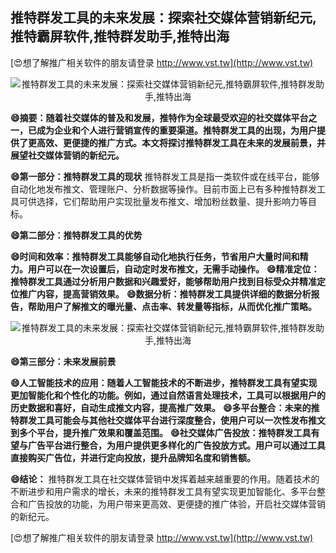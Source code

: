 ## **推特群发工具的未来发展：探索社交媒体营销新纪元,推特霸屏软件,推特群发助手,推特出海**

[😍想了解推广相关软件的朋友请登录 http://www.vst.tw](http://www.vst.tw)

 <center><img src="https://vst.tw/MP4/tuiguang/png/8.png" alt="推特群发工具的未来发展：探索社交媒体营销新纪元,推特霸屏软件,推特群发助手,推特出海"></center>

**😄摘要：随着社交媒体的普及和发展，推特作为全球最受欢迎的社交媒体平台之一，已成为企业和个人进行营销宣传的重要渠道。推特群发工具的出现，为用户提供了更高效、更便捷的推广方式。本文将探讨推特群发工具在未来的发展前景，并展望社交媒体营销的新纪元。**

**😄第一部分：推特群发工具的现状**
推特群发工具是指一类软件或在线平台，能够自动化地发布推文、管理账户、分析数据等操作。目前市面上已有多种推特群发工具可供选择，它们帮助用户实现批量发布推文、增加粉丝数量、提升影响力等目标。

**😄第二部分：推特群发工具的优势**

**😄时间和效率：推特群发工具能够自动化地执行任务，节省用户大量时间和精力。用户可以在一次设置后，自动定时发布推文，无需手动操作。**
**😄精准定位：推特群发工具通过分析用户数据和兴趣爱好，能够帮助用户找到目标受众并精准定位推广内容，提高营销效果。**
**😄数据分析：推特群发工具提供详细的数据分析报告，帮助用户了解推文的曝光量、点击率、转发量等指标，从而优化推广策略。**

 <center><img src="https://vst.tw/MP4/tuiguang/png/1.png" alt="推特群发工具的未来发展：探索社交媒体营销新纪元,推特霸屏软件,推特群发助手,推特出海"></center>

**😄第三部分：未来发展前景**

**😄人工智能技术的应用：随着人工智能技术的不断进步，推特群发工具有望实现更加智能化和个性化的功能。例如，通过自然语言处理技术，工具可以根据用户的历史数据和喜好，自动生成推文内容，提高推广效果。**
**😄多平台整合：未来的推特群发工具可能会与其他社交媒体平台进行深度整合，使用户可以一次性发布推文到多个平台，提升推广效果和覆盖范围。**
**😄社交媒体广告投放：推特群发工具有望与广告平台进行整合，为用户提供更多样化的广告投放方式。用户可以通过工具直接购买广告位，并进行定向投放，提升品牌知名度和销售额。**

**😄结论：**
推特群发工具在社交媒体营销中发挥着越来越重要的作用。随着技术的不断进步和用户需求的增长，未来的推特群发工具有望实现更加智能化、多平台整合和广告投放的功能，为用户带来更高效、更便捷的推广体验，开启社交媒体营销的新纪元。

[😍想了解推广相关软件的朋友请登录 http://www.vst.tw](http://www.vst.tw)



